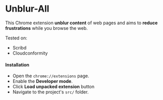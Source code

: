 # Unblur-All

This Chrome extension **unblur content** of web pages and aims to **reduce frustrations** while you browse the web.

Tested on:
- Scribd
- Cloudconformity

#### Installation

- Open the `chrome://extensions` page.
- Enable the **Developer mode**.
- Click **Load unpacked extension** button
- Navigate to the project's `src/` folder.
